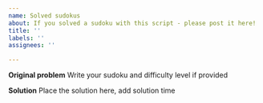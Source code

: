 ```yaml
---
name: Solved sudokus
about: If you solved a sudoku with this script - please post it here!
title: ''
labels: ''
assignees: ''

---
```


**Original problem**
Write your sudoku and difficulty level if provided

**Solution**
Place the solution here, add solution time
